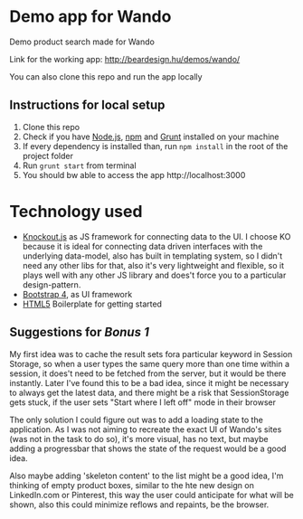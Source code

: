 # Demo app for Wando

Demo product search made for Wando

Link for the working app: http://beardesign.hu/demos/wando/

You can also clone this repo and run the app locally

## Instructions for local setup

1) Clone this repo
2) Check if you have [Node.js](http://nodejs.org), [npm](https://www.npmjs.com/) and [Grunt](https://gruntjs.com/) installed on your machine
3) If every dependency is installed than, run `npm install` in the root of the project folder
4) Run `grunt start` from terminal
5) You should bw able to access the app http://localhost:3000
 
# Technology used

- [Knockout.js](http://knockoutjs.com/) as JS framework for connecting data to the UI. I choose KO because it is ideal for connecting data driven interfaces with the underlying data-model, also has built in templating system, so I didn't need any other libs for that, also it's very lightweight and flexible, so it plays well with any other JS library and does't force you to a particular design-pattern.
- [Bootstrap 4](https://v4-alpha.getbootstrap.com/), as UI framework
- [HTML5](https://html5boilerplate.com/) Boilerplate for getting started

## Suggestions for *Bonus 1*

My first idea was to cache the result sets fora particular keyword in Session Storage, so when a user types the
same query more than one time within a session, it does't need to be fetched from the server, but it would be there instantly.
Later I've found this to be a bad idea, since it might be necessary to always get the latest data, and there might be a risk that SessionStorage gets stuck, if the user sets "Start where I left off" mode in their browser
 
The only solution I could figure out was to add a loading state to the application.
As I was not aiming to recreate the exact UI of Wando's sites (was not in the task to do so), it's more visual, has no text, but maybe adding a progressbar that shows the state of the request would be a good idea.

Also maybe adding 'skeleton content' to the list might be a good idea, I'm thinking of empty product boxes, similar to the
hte new design on LinkedIn.com or Pinterest, this way the user could anticipate for what will be shown, also this
could minimize reflows and repaints, be the browser.     